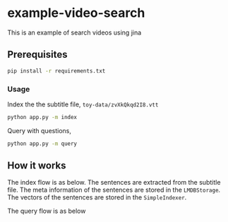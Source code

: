 # example-video-search
This is an example of search videos using jina

## Prerequisites

```bash
pip install -r requirements.txt
```

### Usage

Index the the subtitle file, `toy-data/zvXkQkqd2I8.vtt`

```bash
python app.py -m index
```


Query with questions,

```bash
python app.py -m query
```

## How it works

The index flow is as below. The sentences are extracted from the subtitle file. The meta information of the sentences are stored in the `LMDBStorage`. The vectors of the sentences are stored in the `SimpleIndexer`.


The query flow is as below